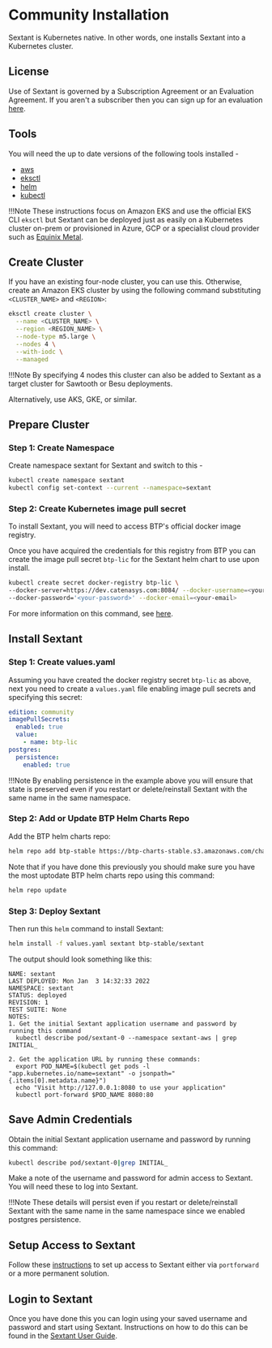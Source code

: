 # Community Installation

Sextant is Kubernetes native. In other words, one installs Sextant into a
Kubernetes cluster.

## License

Use of Sextant is governed by a Subscription Agreement or an
Evaluation Agreement. If you aren't a subscriber then you can sign up for an
evaluation [here](https://www.blockchaintp.com/sextant/evaluation).

## Tools

You will need the up to date versions of the following tools installed -

* [aws](https://docs.aws.amazon.com/cli/latest/userguide/getting-started-install.html)
* [eksctl](https://eksctl.io/introduction/#installation)
* [helm](https://helm.sh/docs/intro/install/)
* [kubectl](https://kubernetes.io/docs/tasks/tools/#kubectl)

!!!Note
    These instructions focus on Amazon EKS and use the official EKS CLI `eksctl`
    but Sextant can be deployed just as easily on a Kubernetes cluster on-prem
    or provisioned in Azure, GCP or a specialist cloud provider such as
    [Equinix Metal](https://docs.blockchaintp.com/projects/cookbooks/en/latest/equinix/).

## Create Cluster

If you have an existing four-node cluster, you can use this. Otherwise, create
an Amazon EKS cluster by using the following command substituting
`<CLUSTER_NAME>` and `<REGION>`:

```bash
eksctl create cluster \
  --name <CLUSTER_NAME> \
  --region <REGION_NAME> \
  --node-type m5.large \
  --nodes 4 \
  --with-iodc \
  --managed
```

!!!Note
    By specifying 4 nodes this cluster can also be added to Sextant as
    a target cluster for Sawtooth or Besu deployments.

Alternatively, use AKS, GKE, or similar.

## Prepare Cluster

### Step 1: Create Namespace

Create namespace sextant for Sextant and switch to this -

```bash
kubectl create namespace sextant
kubectl config set-context --current --namespace=sextant
```

### Step 2: Create Kubernetes image pull secret

To install Sextant, you will need to access BTP's official docker image
registry.

Once you have acquired the credentials for this registry from BTP
you can create the image pull secret `btp-lic` for the Sextant
helm chart to use upon install.

```bash
kubectl create secret docker-registry btp-lic \
--docker-server=https://dev.catenasys.com:8084/ --docker-username=<your-name> \
--docker-password='<your-password>' --docker-email=<your-email>
```

For more information on this command, see [here](https://kubernetes.io/docs/tasks/configure-pod-container/pull-image-private-registry/#create-a-secret-by-providing-credentials-on-the-command-line).

## Install Sextant

### Step 1: Create values.yaml

Assuming you have created the docker registry secret `btp-lic` as above, next
you need to create a `values.yaml` file enabling image pull secrets and
specifying this secret:

```yaml
edition: community
imagePullSecrets:
  enabled: true
  value:
    - name: btp-lic
postgres:
  persistence:
    enabled: true
```

!!!Note
    By enabling persistence in the example above you will ensure that
    state is preserved even if you restart or delete/reinstall Sextant
    with the same name in the same namespace.

### Step 2: Add or Update BTP Helm Charts Repo

Add the BTP helm charts repo:

```bash
helm repo add btp-stable https://btp-charts-stable.s3.amazonaws.com/charts/
```

Note that if you have done this previously you should make sure you have the
most uptodate BTP helm charts repo using this command:

```bash
helm repo update
```

### Step 3: Deploy Sextant

Then run this `helm` command to install Sextant:

```bash
helm install -f values.yaml sextant btp-stable/sextant
```

The output should look something like this:

```text
NAME: sextant
LAST DEPLOYED: Mon Jan  3 14:32:33 2022
NAMESPACE: sextant
STATUS: deployed
REVISION: 1
TEST SUITE: None
NOTES:
1. Get the initial Sextant application username and password by running this command
  kubectl describe pod/sextant-0 --namespace sextant-aws | grep INITIAL_

2. Get the application URL by running these commands:
  export POD_NAME=$(kubectl get pods -l "app.kubernetes.io/name=sextant" -o jsonpath="{.items[0].metadata.name}")
  echo "Visit http://127.0.0.1:8080 to use your application"
  kubectl port-forward $POD_NAME 8080:80
```

## Save Admin Credentials

Obtain the initial Sextant application username and password by running this
command:

```bash
kubectl describe pod/sextant-0|grep INITIAL_
```

Make a note of the username and password for admin access to Sextant. You will
need these to log into Sextant.

!!!Note
   These details will persist even if you restart or delete/reinstall Sextant
   with the same name in the same namespace since we enabled postgres
   persistence.

## Setup Access to Sextant

Follow these [instructions](access.md) to set up access to Sextant either via
`portforward` or a more permanent solution.

## Login to Sextant

Once you have done this you can login using your saved username and password
and start using Sextant. Instructions on how to do this can be found in the
[Sextant User Guide](https://docs.blockchaintp.com/en/latest/sextant/overview/).
